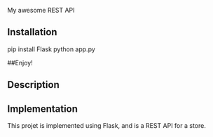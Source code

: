 My awesome REST API

## Installation

pip install Flask
python app.py

##Enjoy!

## Description

## Implementation

This projet is implemented using Flask, and is a REST API for a store.



